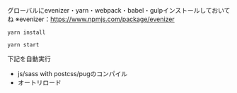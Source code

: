 グローバルにevenizer・yarn・webpack・babel・gulpインストールしておいてね
※evenizer：https://www.npmjs.com/package/evenizer

```
yarn install
```

```
yarn start
```
下記を自動実行

* js/sass with postcss/pugのコンパイル
* オートリロード
